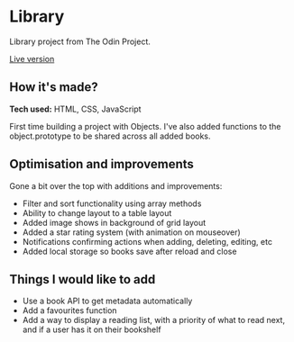 # Library
Library project from The Odin Project.

[Live version](https://al-moreton.github.io/library/)

## How it's made?
**Tech used:** HTML, CSS, JavaScript

First time building a project with Objects. I've also added functions to the object.prototype to be shared across all added books.

## Optimisation and improvements
Gone a bit over the top with additions and improvements:
- Filter and sort functionality using array methods
- Ability to change layout to a table layout
- Added image shows in background of grid layout
- Added a star rating system (with animation on mouseover)
- Notifications confirming actions when adding, deleting, editing, etc
- Added local storage so books save after reload and close

## Things I would like to add
- Use a book API to get metadata automatically
- Add a favourites function
- Add a way to display a reading list, with a priority of what to read next, and if a user has it on their bookshelf